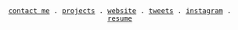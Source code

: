 <p align="center">
  <samp>
    <a href="mailto:iamvaibhav.agarwal@gmail.com">contact me</a> .
    <a href="https://github.com/VaibhavA17?tab=repositories">projects</a> .
    <a href="https://webpaage.in">website</a> .
    <a href="https://twitter.com/_vaibhava__">tweets</a> .
    <a href="https://instagram.com/hey.v_">instagram</a> .
    <a href="https://github.com/VaibhavA17/me/blob/962cecd93a408bbd39da1d06b05c258c8d170115/Resume.pdf">resume</a>
  </samp>
</p>
